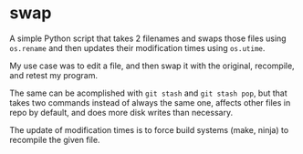 # swap

A simple Python script that takes 2 filenames and swaps those files using
`os.rename` and then updates their modification times using `os.utime`.

My use case was to edit a file, and then swap it with the original,
recompile, and retest my program.

The same can be acomplished with `git stash` and `git stash pop`, but that
takes two commands instead of always the same one, affects other files in repo
by default, and does more disk writes than necessary.

The update of modification times is to force build systems (make, ninja) to
recompile the given file.

